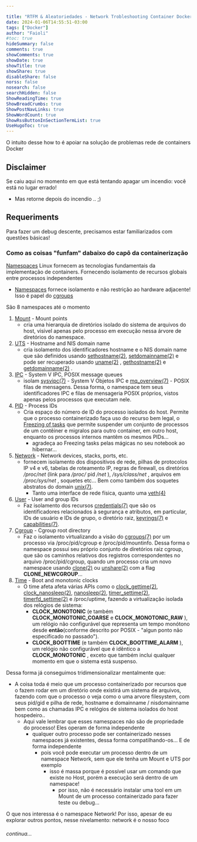 ```yaml
---

title: "RTFM & Aleatoriedades - Network Trobleshooting Container Docker"
date: 2024-01-06T14:55:51-03:00
tags: ["Docker"]
author: "Faioli"
#toc: true
hideSummary: false
comments: true
showComments: true
showDate: true
showTitle: true
showShare: true
disableShare: false
norss: false
nosearch: false
searchHidden: false
ShowReadingTime: true
ShowBreadCrumbs: true
ShowPostNavLinks: true
ShowWordCount: true
ShowRssButtonInSectionTermList: true
UseHugoToc: true
---
```


O intuito desse how to é apoiar na solução de problemas rede de containers Docker


## Disclaimer 
Se caiu aqui no momento em que está tentando apagar um incendio: você está no lugar errado! 
- Mas retorne depois do incendio .. ;)


## Requeriments
Para fazer um debug descente, precisamos estar familiarizados com questões básicas! 

### Como as coisas "funfam" dabaixo do capô da containerização

[Namespaces](https://man7.org/linux/man-pages/man7/namespaces.7.html) Linux fornecem as tecnologias fundamentais da implementação de containers. Fornecendo isolamento de recursos globais entre processos independentes

- [Namespaces](https://lwn.net/Articles/766124/) fornece isolamento e não restrição ao hardware adjacente! Isso é papel do [cgroups](https://docs.kernel.org/admin-guide/cgroup-v2.html)

São 8 namespaces até o momento

1. [Mount](https://man7.org/linux/man-pages/man7/mount_namespaces.7.html) - Mount points
	- cria uma hierarquia de diretórios isolado do sistema de arquivos do host, visivel apenas pelo processo em execução nessa árvore de diretórios do namespace.
1. [UTS](https://man7.org/linux/man-pages/man7/uts_namespaces.7.html) - Hostname and NIS domain  name
	- cria isolamento dos identificadores  hostname e o NIS domain name que são definidos
       usando [sethostname(2)](https://man7.org/linux/man-pages/man2/sethostname.2.html), [setdomainname(2)](https://man7.org/linux/man-pages/man2/setdomainname.2.html) e pode ser recuperado usando [uname(2)](https://man7.org/linux/man-pages/man2/uname.2.html) , [gethostname(2)](https://man7.org/linux/man-pages/man2/gethostname.2.html) e [getdomainname(2)](https://man7.org/linux/man-pages/man2/getdomainname.2.html) .
1. [IPC](https://man7.org/linux/man-pages/man7/ipc_namespaces.7.html) - System V IPC, POSIX message queues 
    - isolam  [sysvipc(7)](https://man7.org/linux/man-pages/man7/sysvipc.7.html) - System V Objetos IPC e [mq_overview(7)](https://man7.org/linux/man-pages/man7/mq_overview.7.html) - POSIX filas de mensagens. Dessa forma, o namespace tem seus identificadores IPC e filas de mensageria POSIX próprios, vistos apenas pelos processos  que executam nele.
1. [PID](https://man7.org/linux/man-pages/man7/pid_namespaces.7.html) - Process IDs
    - Cria espaço do número de ID do processo isolados do host. Permite que o processo containerizado faça uso do recurso bem legal, o [Freezing of tasks](https://www.kernel.org/doc/html/next/power/freezing-of-tasks.html) que permite  suspender um conjunto de processos de um contêiner e migralos para outro container, em outro host,  enquanto os processos internos mantêm os mesmos PIDs... 
         - agradeça ao Freezing tasks pelas mágicas no seu notebook ao hibernar...  
1. [Network](https://man7.org/linux/man-pages/man7/network_namespaces.7.html) - Network devices, stacks, ports,  etc.
    - fornecem isolamento dos dispositivos de rede, pilhas de protocolos IP v4 e v6, tabelas de roteamento IP, regras de firewall, os diretórios  _/proc/net_ (link para _/proc/_ pid _/net_ ), _/sys/class/net_ , arquivos em _/proc/sys/net_ , soquetes etc... Bem como também dos soquetes abstratos do domain [unix(7)](https://man7.org/linux/man-pages/man7/unix.7.html).
        - Tanto uma interface de rede física, quanto uma [veth(4)](https://man7.org/linux/man-pages/man4/veth.4.html) 
1. [User](https://man7.org/linux/man-pages/man7/user_namespaces.7.html) - User and group IDs
    - Faz isolamento dos recursos [credentials(7)](https://man7.org/linux/man-pages/man7/credentials.7.html) que são os identificadores relacionados à segurança e atributos, em particular, IDs de usuário e IDs de grupo, o diretório raiz, [keyrings(7)](https://man7.org/linux/man-pages/man7/keyrings.7.html)  e [capabilities(7)](https://man7.org/linux/man-pages/man7/capabilities.7.html).
2. [Cgroup](https://man7.org/linux/man-pages/man7/cgroup_namespaces.7.html) - Cgroup root directory
    - Faz o isolamento virtualizando a visão do [cgroups(7)](https://man7.org/linux/man-pages/man7/cgroups.7.html) por um processo via /proc/pid/cgroup e /proc/pid/mountinfo. Dessa forma o namespace possui seu próprio conjunto de diretórios raiz cgroup, que são os caminhos relativos dos registros correspondentes no arquivo /proc/pid/cgroup, quando um processo cria um novo namespace usando [clone(2)](https://man7.org/linux/man-pages/man2/clone.2.html) ou [unshare(2)](https://man7.org/linux/man-pages/man2/unshare.2.html) com a flag **CLONE_NEWCGROUP**...
3. [Time](https://man7.org/linux/man-pages/man7/time_namespaces.7.html) - Boot and monotonic clocks
     - O time afeta afeta várias APIs como o [clock_gettime(2)](https://man7.org/linux/man-pages/man2/clock_gettime.2.html), [clock_nanosleep(2)](https://man7.org/linux/man-pages/man2/clock_nanosleep.2.html), [nanosleep(2)](https://man7.org/linux/man-pages/man2/nanosleep.2.html), [timer_settime(2)](https://man7.org/linux/man-pages/man2/timer_settime.2.html), [timerfd_settime(2)](https://man7.org/linux/man-pages/man2/timerfd_settime.2.html) e /proc/uptime, fazendo a virtualização isolada dos relógios de sistema:
         - **CLOCK_MONOTONIC** (e também **CLOCK_MONOTONIC_COARSE** e **CLOCK_MONOTONIC_RAW** ), um relógio não configurável que representa um  tempo monótono desde **então**(conforme descrito por POSIX - "algun ponto não especificado no passado").
         - **CLOCK_BOOTTIME** (e também **CLOCK_BOOTTIME_ALARM** ), um relógio não configurável que é idêntico a **CLOCK_MONOTONIC** , exceto que também inclui qualquer momento em que o sistema está suspenso.

Dessa forma já conseguimos tridimensionalizar mentalmente que:

- A coisa toda é meio que um processo containerizado por recursos que o fazem rodar em um diretório onde existirá um sistema de arquivos, fazendo com que o processo o veja como  o uma arvore filesystem, com seus pid/gid e pilha de rede, hostname e domainname / nisdomainname bem como as chamadas IPC e relógios de sistema isolados do host hospedeiro..
  - Aqui vale lembrar que esses namespaces não são de propriedade do processo! Eles operam de forma independente
     - qualquer outro processo pode ser containerizado nesses namespaces já existentes, dessa forma compatilhando-os... E de forma independente
         - pois você pode executar um processo dentro de um namespace Network, sem que ele tenha um Mount e UTS por exemplo
             - isso é massa porque é possível usar um comando  que existe no Host, porém a execução será dentro de um namespace!
                 - por isso, não é necessário instalar uma tool em um Mount de um processo containerizado para fazer teste ou debug...


O que nos interessa é o namespace Network! Por isso, apesar de eu explorar outros pontos, nesse nivelamento: network é o nosso foco


###### continua...

